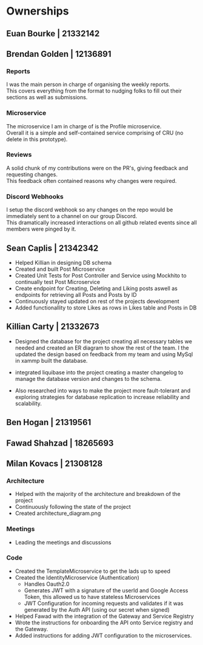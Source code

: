 # Ownerships

## Euan Bourke    | 21332142

## Brendan Golden | 12136891
### Reports
I was the main person in charge of organising the weekly reports.  
This covers everything from the format to nudging folks to fill out their sections as well as submissions.

### Microservice
The microservice I am in charge of is the Profile microservice.  
Overall it is a simple and self-contained service comprising of CRU (no delete in this prototype).

### Reviews
A solid chunk of my contributions were on the PR's, giving feedback and requesting changes.  
This feedback often contained reasons why changes were required.

### Discord Webhooks
I setup the discord webhook so any changes on the repo would be immediately sent to a channel on our group Discord.  
This dramatically increased interactions on all github related events since all members were pinged by it.

## Sean Caplis    | 21342342
  - Helped Killian in designing DB schema
  - Created and built Post Microservice
  - Created Unit Tests for Post Controller and Service using Mockhito to continually test Post Microservice
  - Create endpoint for Creating, Deleting and Liking posts aswell as endpoints for retrieving all Posts and Posts by ID
  - Continuously stayed updated on rest of the projects development
  - Added functionallity to store Likes as rows in Likes table and Posts in DB

## Killian Carty | 21332673
- Designed the database for the project creating all necessary tables we needed and created an ER diagram to show the rest of the team. I the updated the design
based on feedback from my team and using MySql in xammp built the database.

- integrated liquibase into the project creating a master changelog to manage the database version and changes to the schema.

- Also researched into ways to make the project more fault-tolerant and exploring strategies for database replication 
to increase reliability and scalability.

## Ben Hogan      | 21319561

## Fawad Shahzad  | 18265693

## Milan Kovacs   | 21308128
### Architecture
- Helped with the majority of the architecture and breakdown of the project
- Continuously following the state of the project
- Created architecture_diagram.png

### Meetings
- Leading the meetings and discussions

### Code
- Created the TemplateMicroservice to get the lads up to speed
- Created the IdentityMicroservice (Authentication) 
  - Handles Oauth2.0
  - Generates JWT with a signature of the userId and Google Access Token, this allowed us to have stateless Microservices
  - JWT Configuration for incoming requests and validates if it was generated by the Auth API (using our secret when signed)
- Helped Fawad with the integration of the Gateway and Service Registry
- Wrote the instructions for onboarding the API onto Service registry and the Gateway.
- Added instructions for adding JWT configuration to the microservices.